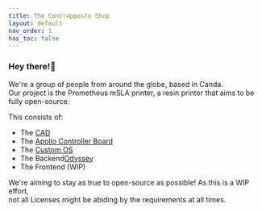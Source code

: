 ```yaml
---
title: The Contrapposto Shop
layout: default
nav_order: 1
has_toc: false
---
```

<h3>Hey there!👋</h3> 

<p>We're a group of people from around the globe, based in Canda.<br>
Our project is the Prometheus mSLA printer, a resin printer that aims to be fully open-source.</p>

<p>This consists of:
<ul>
    <li>The <a href="https://github.com/TheContrappostoShop/Prometheus-MSLA">CAD</a></li>
    <li>The <a href="https://github.com/TheContrappostoShop/Apollo">Apollo Controller Board</a></li>
    <li>The <a href="https://github.com/TheContrappostoShop/PrometheusOS">Custom OS</a></li>
    <li>The Backend<a href="https://github.com/TheContrappostoShop/Odyssey">Odyssey</a></li>
    <li>The Frontend (WIP)</li>
</ul>
</p>
<p>We're aiming to stay as true to open-source as possible! As this is a WIP effort,<br>
not all Licenses might be abiding by the requirements at all times.</p>